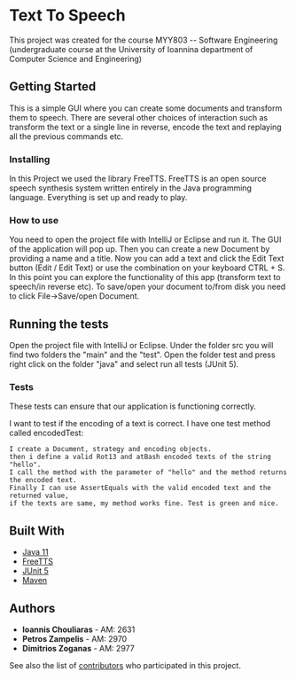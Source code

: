 # Text To Speech 

This project was created for the course MYY803 -- Software Engineering (undergraduate course at the University of Ioannina department of Computer Science and Engineering) 

## Getting Started

This is a simple GUI where you can create some documents and transform them to speech. There are several other choices of interaction such as transform the text or a single line in reverse, encode the text and replaying all the previous commands etc.

### Installing

In this Project we used the library FreeTTS.
FreeTTS is an open source speech synthesis system written entirely in the Java programming language.
Everything is set up and ready to play.

### How to use 

You need to open the project file with IntelliJ or Eclipse and run it.
The GUI of the application will pop up. Then you can create a new Document by providing a name and a title. Now you can add a text and click the Edit Text button (Edit / Edit Text) or use the combination on your keyboard CTRL + S. In this point you can explore the functionality of this app (transform text to speech/in reverse etc). To save/open your document to/from disk you need to click File->Save/open Document.

## Running the tests

Open the project file with IntelliJ or Eclipse. Under the folder src you will find two folders the "main" and the "test". Open the folder test and press right click on the folder "java" and select run all tests (JUnit 5).

### Tests

These tests can ensure that our application is functioning correctly. 

I want to test if the encoding of a text is correct. I have one test method called encodedTest:
```
I create a Document, strategy and encoding objects.
then i define a valid Rot13 and atBash encoded texts of the string "hello".
I call the method with the parameter of "hello" and the method returns the encoded text.
Finally I can use AssertEquals with the valid encoded text and the returned value, 
if the texts are same, my method works fine. Test is green and nice.
```

## Built With

* [Java 11](https://www.oracle.com/java/technologies/javase-jdk11-downloads.html)
* [FreeTTS](https://freetts.sourceforge.io)
* [JUnit 5](https://junit.org/junit5/docs/current/user-guide/)
* [Maven](https://maven.apache.org/)

## Authors

* **Ioannis Chouliaras** - AM: 2631
* **Petros Zampelis** - AM: 2970
* **Dimitrios Zoganas** - AM: 2977

See also the list of [contributors](https://github.com/GiannisChouliaras/Software_Engineering--MYY803/graphs/contributors) who participated in this project.


